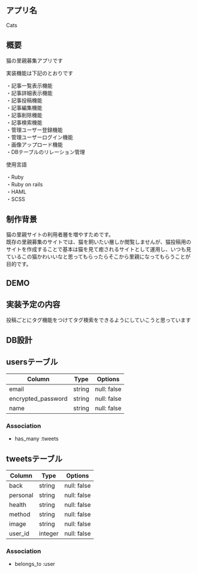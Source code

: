 ## アプリ名
Cats
## 概要
猫の里親募集アプリです

実装機能は下記のとおりです

・記事一覧表示機能  
・記事詳細表示機能  
・記事投稿機能  
・記事編集機能  
・記事削除機能  
・記事検索機能  
・管理ユーザー登録機能  
・管理ユーザーログイン機能  
・画像アップロード機能  
・DBテーブルのリレーション管理  

使用言語

・Ruby  
・Ruby on rails  
・HAML  
・SCSS  
## 制作背景
猫の里親サイトの利用者層を増やすためです。  
既存の里親募集のサイトでは、猫を飼いたい層しか閲覧しませんが、猫投稿用のサイトを作成することで基本は猫を見て癒されるサイトとして運用し、いつも見ているこの猫かわいいなと思ってもらったらそこから里親になってもらうことが目的です。  

## DEMO
## 実装予定の内容
投稿ごとにタグ機能をつけてタグ検索をできるようにしていこうと思っています

## DB設計
## usersテーブル
|Column|Type|Options|
|------|----|-------|
|email|string|null: false|
|encrypted_password|string|null: false|
|name|string|null: false|
### Association
- has_many :tweets

## tweetsテーブル
|Column|Type|Options|
|------|----|-------|
|back|string|null: false|
|personal|string|null: false|
|health|string|null: false|
|method|string|null: false|
|image|string|null: false|
|user_id|integer|null: false|

### Association
- belongs_to :user